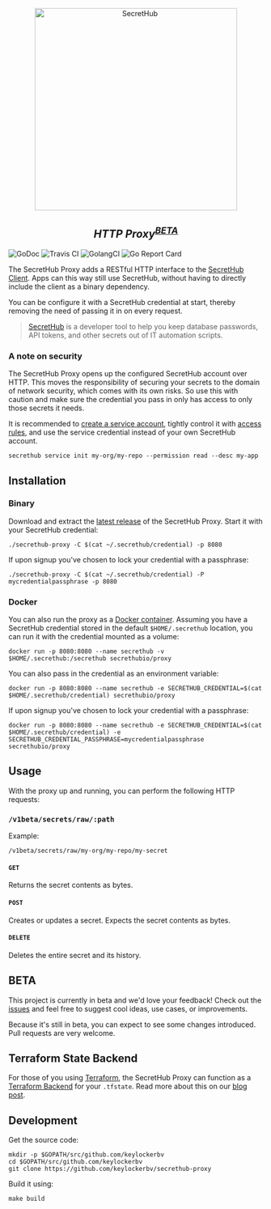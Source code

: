 <p align="center">
  <img src="https://secrethub.io/img/secrethub-logo.svg" alt="SecretHub" width="400px"/>
</p>
<h2 align="center">
  <i>HTTP Proxy<sup><a href="#beta">BETA</a></sup></i>
</h2>

![GoDoc](http://img.shields.io/badge/godoc-reference-blue.svg)
![Travis CI](https://travis-ci.org/secrethub/secrethub-go.svg?branch=master)
![GolangCI](https://golangci.com/badges/github.com/secrethub/secrethub-go.svg)
![Go Report Card](https://goreportcard.com/badge/github.com/secrethub/secrethub-go)

The SecretHub Proxy adds a RESTful HTTP interface to the [SecretHub Client](https://). 
Apps can this way still use SecretHub, without having to directly include the client as a binary dependency.

You can be configure it with a SecretHub credential at start, thereby removing the need of passing it in on every request. 

> [SecretHub](https://secrethub.io) is a developer tool to help you keep database passwords, API tokens, and other secrets out of IT automation scripts.

### A note on security

The SecretHub Proxy opens up the configured SecretHub account over HTTP. 
This moves the responsibility of securing your secrets to the domain of network security, which comes with its own risks. 
So use this with caution and make sure the credential you pass in only has access to only those secrets it needs. 

It is recommended to [create a service account](https://secrethub.io/docs/reference/service-command/), tightly control it with [access rules](https://secrethub.io/docs/reference/acl-command/), and use the service credential instead of your own SecretHub account.

```
secrethub service init my-org/my-repo --permission read --desc my-app
```

## Installation

### Binary

Download and extract the [latest release](https://github.com/keylockerbv/secrethub-proxy/releases/latest) of the SecretHub Proxy. Start it with your SecretHub credential:

```
./secrethub-proxy -C $(cat ~/.secrethub/credential) -p 8080
```

If upon signup you've chosen to lock your credential with a passphrase:

```
./secrethub-proxy -C $(cat ~/.secrethub/credential) -P mycredentialpassphrase -p 8080
```

### Docker

You can also run the proxy as a [Docker container](https://hub.docker.com/r/secrethubio/proxy). 
Assuming you have a SecretHub credential stored in the default `$HOME/.secrethub` location, you can run it with the credential mounted as a volume:

```
docker run -p 8080:8080 --name secrethub -v $HOME/.secrethub:/secrethub secrethubio/proxy
```

You can also pass in the credential as an environment variable:

```
docker run -p 8080:8080 --name secrethub -e SECRETHUB_CREDENTIAL=$(cat $HOME/.secrethub/credential) secrethubio/proxy
```

If upon signup you've chosen to lock your credential with a passphrase:

```
docker run -p 8080:8080 --name secrethub -e SECRETHUB_CREDENTIAL=$(cat $HOME/.secrethub/credential) -e SECRETHUB_CREDENTIAL_PASSPHRASE=mycredentialpassphrase secrethubio/proxy
```

## Usage

With the proxy up and running, you can perform the following HTTP requests:

### `/v1beta/secrets/raw/:path`

Example:

```
/v1beta/secrets/raw/my-org/my-repo/my-secret
```

#### `GET`

Returns the secret contents as bytes.

#### `POST`

Creates or updates a secret. Expects the secret contents as bytes.

#### `DELETE`

Deletes the entire secret and its history.

## BETA

This project is currently in beta and we'd love your feedback! Check out the [issues](https://github.com/keylockerbv/secrethub-proxy/issues) and feel free to suggest cool ideas, use cases, or improvements. 

Because it's still in beta, you can expect to see some changes introduced. Pull requests are very welcome.

## Terraform State Backend

For those of you using [Terraform](https://www.terraform.io), the SecretHub Proxy can function as a [Terraform Backend](https://www.terraform.io/docs/backends/index.html) for your `.tfstate`. 
Read more about this on our [blog post]().

## Development

Get the source code:

```
mkdir -p $GOPATH/src/github.com/keylockerbv
cd $GOPATH/src/github.com/keylockerbv
git clone https://github.com/keylockerbv/secrethub-proxy
```

Build it using:

```
make build
```
